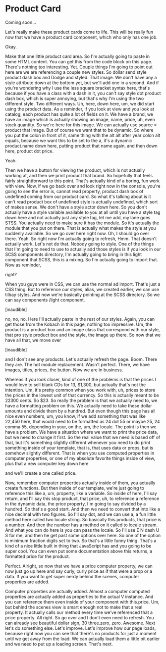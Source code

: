 # Product Card

Coming soon...

Let's really make these product cards come to life. This will be really fun now that
we have a product card component, which who only has one job.

Okay.

Make that one little product card area. So I'm actually going to paste in some HTML
content. You can get this from the code block on this page. There's nothing too
interesting. Yet. Couple things I'm going to point out here are we are referencing a
couple new styles. So dollar send style product dash box and Dodge and styled. That
image. We don't have any a style attribute down at the bottom yet, but we'll add one
in a second. And if you're wondering why I use the less square bracket syntax here,
that's because if you have a class with a dash in it, you can't say style dot product
dash box, which is super annoying, but that's why I'm using the two different style.
Two different ways. Uh, here, down here, um, we did start using the product data. As
a reminder, if you look at view and you look at catalog, each product has quite a lot
of fields on it. We have a brand, we have an image which is actually showing an
image, name, price, uh, even stock quantity. So we're here for this image. We can
actually use source = product that image. But of course we want that to be dynamic.
So where you put the colon in front of it, same thing with the alt alt after year
colon alt equals, because we want this to be set to the a, it's a dynamic
product.name down here, putting product that name again, and then down here, product
dot price.

Yeah.

Then we have a button for viewing the product, which is not actually working at, and
then we print product that brand. So hopefully that feels fairly straightforward to
this point. That's actually kind of a boring, fun work with view. Now, if we go back
over and look right now in the console, you're going to see the error is, cannot read
property, product dash box of undefined coming from our product card. So what it's
talking about is it can't read product box of undefined style is actually undefined,
which sort of makes sense. We don't have a style actor down here. So you don't
actually have a style variable available to you at all until you have a style tag
down here and not actually just any style tag, let me add, my lane goes STSS. You
actually need to make sure it has the module. So it's actually the module that you
put on there. That is actually what makes the style at you suddenly available. So we
go over here right now. Oh, I should go over there. Yeah. So right now I'm actually
going to refresh, Hmm. That doesn't actually work. Let's not do that. Nobody going to
style. One of the things that I'm going to need to use to actually add those styles
is if you look in our SCSS components directory, I'm actually going to bring in this
light component that SCSS, this is a mixing. So I'm actually going to import that.
Now as reminder,

right?

When you guys were in CSS, we can use the normal ad import. That's just a CSS thing.
But to reference our styles, alias, we created earlier, we can use tilbay styles. And
now we're basically pointing at the SCSS directory. So we can say components /light
component.

[inaudible]

no, no, no. Here I'll actually paste in the rest of our styles. Again, you can get
those from the Kobach in this page, nothing too impressive. Um, the product is a
product box and an image class that correspond with our style, that pro style product
box and the style, the image up there. So now that we have all that, we move over

[inaudible]

and I don't see any products. Let's actually refresh the page. Boom. There they are.
The hot module replacement. Wasn't perfect. There, we have images, titles, prices,
the button. Now we are in business.

Whereas if you look closer, kind of one of the problems is that the prices I would
love to sell blank CDs for 13, $1,300, but actually that's not the intention. Um,
it's pretty common when you work with, uh, prices to store the prices in the lowest
unit of that currency. So this is actually meant to be 22300 cents. So $23. So really
the problem is that we actually need to, we have a formatting problem on this. We
actually need to take these dollar amounts and divide them by a hundred. But even
though this page has all nice even numbers, um, you know, if we add something that
was like 22,450 here, that would need to be formatted as 24 dot 55 or maybe 25, 24
comma 55, depending in your, on the, um, the locale. The point is then we have a
problem. We have a situation where we want to print the price data, but we need to
change it first. So the real value that we need is based off of that, but it's
something slightly different whenever you need to do print something inside of your
template, that is, that uses data or props, but is somehow slightly different. That
is when you use computed properties in computer properties, or one of my absolute
favorite things inside of view, plus that a new computer key down here

and we'll create a one called price.

Now, remember computer properties actually inside of them, you actually create
functions. But then inside of our template, we're just going to reference this like
a, um, property, like a variable. So inside of here, I'll say return, and I'll say
this stop product, that price, uh, to reference a reference in the dynamic data, the
price property, I'm going to say divided by a hundred. So that's a good start. And
then we need to convert that into like a nice decimal with two figures. So I'll say
dot, and we can use a, a fun little method here called two locale string. So
basically this.products, that price is a number. And then the number has a method on
it called to locale stream. And what you can do here is you can pass the locale. So
I'll use E N dash U S for me, and then he get past some options over here. So one of
the option is minimum fraction digits set to two. So that's a little funny thing.
That's a kind of a nice little built in thing that JavaScript has and you going to be
super cool. You can even put some documentation above this returns, a formatted price
for the product.

Perfect. Alright, so now that we have a price computer property, we can now just go
up here and say curly, curly price as if that were a prop or a data. If you want to
get super nerdy behind the scenes, computer properties are added.

Computer properties are actually added. Almost a computer computed properties are
actually added as properties to the actual V instance. And you can reference them
even inside of your component with this.price. Um, but behind the scenes view is
smart enough not to make that a real property. It actually calls our method every
time we've referenced that a price property. All right. So go over and I don't even
need to refresh. You can already see beautiful dollar sign, 30 three.zero, zero.
Awesome. Next let's do something else. Let's improve. Let's improve how our page
loads, because right now you can see that there's no products for just a moment until
we get away from the load. We can actually load them a little bit earlier and we need
to put up a loading screen. That's next.


